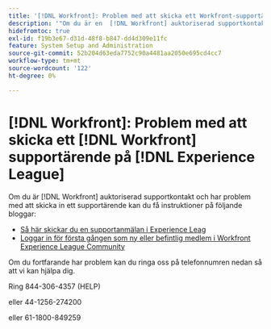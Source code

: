 ```yaml
---
title: '[!DNL Workfront]: Problem med att skicka ett Workfront-supportärende på Experience League'
description: '"Om du är en  [!DNL Workfront] auktoriserad supportkontakt och har problem med att skicka in ett supportärende kan du ringa oss på telefonnumren nedan så att vi kan hjälpa dig.'
hidefromtoc: true
exl-id: f19b3e67-d31d-48f8-b847-dd4d309e11fc
feature: System Setup and Administration
source-git-commit: 52b204d63eda7752c90a4481aa2050e695cd4cc7
workflow-type: tm+mt
source-wordcount: '122'
ht-degree: 0%

---
```


# [!DNL Workfront]: Problem med att skicka ett [!DNL Workfront] supportärende på [!DNL Experience League]

Om du är [!DNL Workfront] auktoriserad supportkontakt och har problem med att skicka in ett supportärende kan du få instruktioner på följande bloggar:

* [Så här skickar du en supportanmälan i Experience Leag](https://experienceleaguecommunities.adobe.com/t5/workfront-blogs/how-to-submit-a-support-ticket-on-experience-league/ba-p/461737)
* [Loggar in för första gången som ny eller befintlig medlem i Workfront Experience League Community](https://experienceleaguecommunities.adobe.com/t5/workfront-blogs/logging-in-for-the-first-time-as-a-new-or-existing-workfront/ba-p/461472)

Om du fortfarande har problem kan du ringa oss på telefonnumren nedan så att vi kan hjälpa dig.

Ring 844-306-4357 (HELP)

eller 44-1256-274200

eller 61-1800-849259
